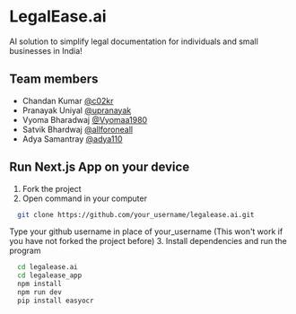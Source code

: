 # LegalEase.ai

AI solution to simplify legal documentation for individuals and small businesses in India!

## Team members

- Chandan Kumar [@c02kr](https://github.com/c02kr)
- Pranayak Uniyal [@upranayak](https://github.com/upranayak)
- Vyoma Bharadwaj [@Vyomaa1980](https://github.com/Vyomaa1980)
- Satvik Bhardwaj [@allforoneall](https://github.com/allforoneall)
- Adya Samantray [@adya110](https://github.com/adya110)

## Run Next.js App on your device

1. Fork the project
2. Open command in your computer

```bash
  git clone https://github.com/your_username/legalease.ai.git
```
Type your github username in place of your_username (This won't work if you have not forked the project before)
3. Install dependencies and run the program
```bash
  cd legalease.ai
  cd legalease_app
  npm install
  npm run dev
  pip install easyocr
```

